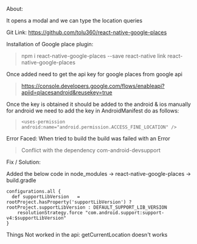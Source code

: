 About:

It opens a modal and we can type the location queries

Git Link: https://github.com/tolu360/react-native-google-places

Installation of Google place plugin:

>npm i react-native-google-places --save
react-native link react-native-google-places

Once added need to get the api key for google places from google api

> https://console.developers.google.com/flows/enableapi?apiid=placesandroid&reusekey=true


Once the key is obtained it should be added to the android & ios manually for android we need to add the key in AndroidManifest do as follows:

>     <uses-permission android:name="android.permission.ACCESS_FINE_LOCATION" />
<meta-data
   android:name="com.google.android.geo.API_KEY"
   android:value="AIzaSyDxw3Cubl53Qb6WsRPRy8oysYH6-ObQ4VQ"/>

Error Faced:
When tried to build the build was failed with an Error

> Conflict with the dependency com-android-devsupport

Fix / Solution:

Added the below code in node_modules -> react-native-google-places -> build.gradle

```
configurations.all {
  def supportLibVersion   = rootProject.hasProperty('supportLibVersion') ? rootProject.supportLibVersion : DEFAULT_SUPPORT_LIB_VERSION
	resolutionStrategy.force "com.android.support:support-v4:$supportLibVersion"
}
```

Things Not worked in the api: getCurrentLocation doesn't works
